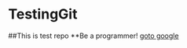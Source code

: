 # TestingGit
##This is test repo
**Be a programmer!
[goto google](https://www.google.com.pk/?gws_rd=cr&ei=-OK-VsePO4up6ATyr7aoDg)
